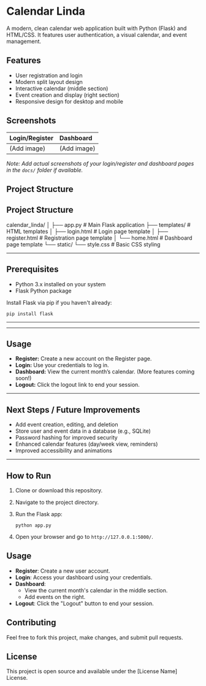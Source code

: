 # Calendar Linda

A modern, clean calendar web application built with Python (Flask) and HTML/CSS. It features user authentication, a visual calendar, and event management.

## Features

*   User registration and login
*   Modern split layout design
*   Interactive calendar (middle section)
*   Event creation and display (right section)
*   Responsive design for desktop and mobile

## Screenshots

| Login/Register | Dashboard        |
| :------------- | :--------------- |
| (Add image)    | (Add image)      |

*Note: Add actual screenshots of your login/register and dashboard pages in the `docs/` folder if available.*

## Project Structure

## Project Structure



calendar_linda/
│
├── app.py # Main Flask application
├── templates/ # HTML templates
│ ├── login.html # Login page template
│ ├── register.html # Registration page template
│ └── home.html # Dashboard page template
└── static/
└── style.css # Basic CSS styling


---

## Prerequisites

- Python 3.x installed on your system
- Flask Python package

Install Flask via pip if you haven't already:

```
pip install flask
```
---


---



## Usage

- **Register:** Create a new account on the Register page.
- **Login:** Use your credentials to log in.
- **Dashboard:** View the current month’s calendar. (More features coming soon!)
- **Logout:** Click the logout link to end your session.

---

## Next Steps / Future Improvements

- Add event creation, editing, and deletion
- Store user and event data in a database (e.g., SQLite)
- Password hashing for improved security
- Enhanced calendar features (day/week view, reminders)
- Improved accessibility and animations

---

## How to Run

1.  Clone or download this repository.
2.  Navigate to the project directory.
3.  Run the Flask app:

    ```
    python app.py
    ```
4.  Open your browser and go to `http://127.0.0.1:5000/`.

## Usage

*   **Register**: Create a new user account.
*   **Login**: Access your dashboard using your credentials.
*   **Dashboard**:
    *   View the current month's calendar in the middle section.
    *   Add events on the right.
*   **Logout**: Click the "Logout" button to end your session.

## Contributing

Feel free to fork this project, make changes, and submit pull requests.

## License

This project is open source and available under the [License Name] License.
